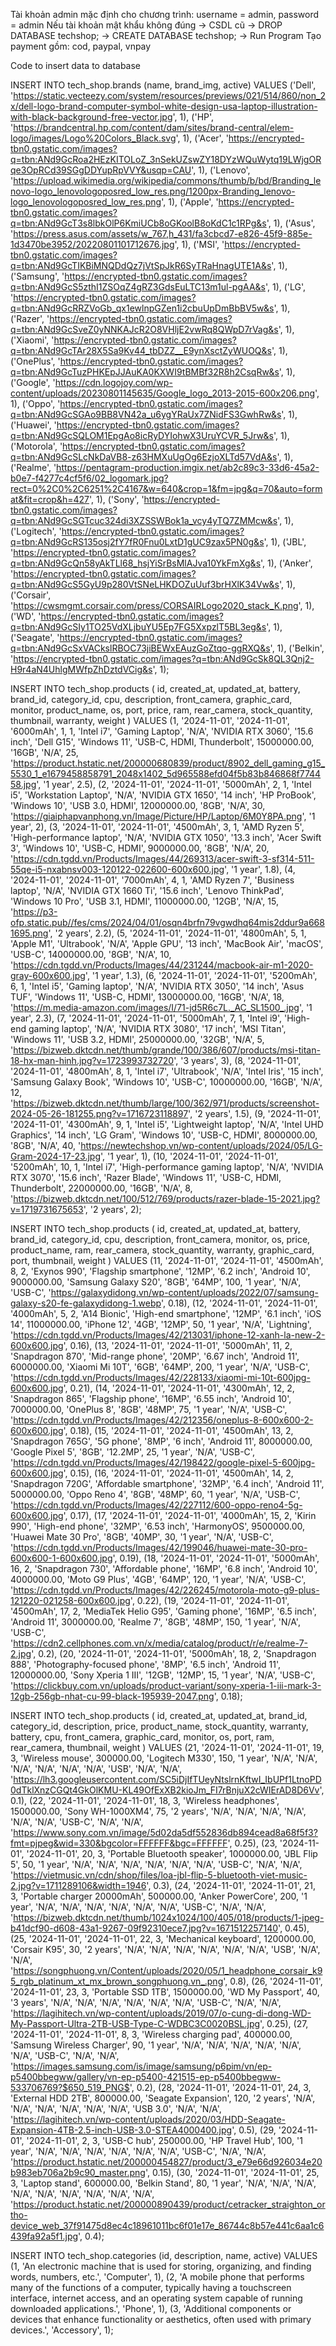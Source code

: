 Tài khoản admin mặc định cho chương trình: username = admin, password = admin
Nếu tài khoản mật khẩu không đúng -> CSDL cũ -> DROP DATABASE techshop; -> CREATE DATABASE techshop; -> Run Program
Tạo payment gồm: cod, paypal, vnpay


Code to insert data to database

INSERT INTO tech_shop.brands (name, brand_img, active) VALUES
('Dell', 'https://static.vecteezy.com/system/resources/previews/021/514/860/non_2x/dell-logo-brand-computer-symbol-white-design-usa-laptop-illustration-with-black-background-free-vector.jpg', 1),
('HP', 'https://brandcentral.hp.com/content/dam/sites/brand-central/elem-logo/images/Logo%20Colors_Black.svg', 1),
('Acer', 'https://encrypted-tbn0.gstatic.com/images?q=tbn:ANd9GcRoa2HEzKITOLoZ_3nSekUZswZY18DYzWQuWytq19LWjgORqe3OpRCd39SGgDDYupRpVVY&usqp=CAU', 1),
('Lenovo', 'https://upload.wikimedia.org/wikipedia/commons/thumb/b/bd/Branding_lenovo-logo_lenovologoposred_low_res.png/1200px-Branding_lenovo-logo_lenovologoposred_low_res.png', 1),
('Apple', 'https://encrypted-tbn0.gstatic.com/images?q=tbn:ANd9GcT3s8lbkOlP6KmiUCb8oGKoolB8oKdC1c1RPg&s', 1),
('Asus', 'https://press.asus.com/assets/w_767,h_431/fa3cbcd7-e826-45f9-885e-1d3470be3952/20220801101712676.jpg', 1),
('MSI', 'https://encrypted-tbn0.gstatic.com/images?q=tbn:ANd9GcTIKBiMNQDdQz7jVtSpJkR6SyTRaHnagUTE1A&s', 1),
('Samsung', 'https://encrypted-tbn0.gstatic.com/images?q=tbn:ANd9GcS5zthI1ZSOqZ4gRZ3GdsEuLTC13m1ul-pgAA&s', 1),
('LG', 'https://encrypted-tbn0.gstatic.com/images?q=tbn:ANd9GcRRZVoGb_qx1ewlnpGZen1i2cbuUpDmBbBV5w&s', 1),
('Razer', 'https://encrypted-tbn0.gstatic.com/images?q=tbn:ANd9GcSveZ0yNNKAJcR2O8VHljE2vwRq8QWpD7rVag&s', 1),
('Xiaomi', 'https://encrypted-tbn0.gstatic.com/images?q=tbn:ANd9GcTAr28X5Sa9Kv44_tbDZZ__E9ynXsctZyWUOQ&s', 1),
('OnePlus', 'https://encrypted-tbn0.gstatic.com/images?q=tbn:ANd9GcTuzPHKEpJJAuKA0KXWI9tBMBf32R8h2CsqRw&s', 1),
('Google', 'https://cdn.logojoy.com/wp-content/uploads/20230801145635/Google_logo_2013-2015-600x206.png', 1),
('Oppo', 'https://encrypted-tbn0.gstatic.com/images?q=tbn:ANd9GcSGAo9BB8VN42a_u6ygYRaUx7ZNidFS3GwhRw&s', 1),
('Huawei', 'https://encrypted-tbn0.gstatic.com/images?q=tbn:ANd9GcSQLOM1EpgAo8icRyDYIohwX3UruYCVR_5Jrw&s', 1),
('Motorola', 'https://encrypted-tbn0.gstatic.com/images?q=tbn:ANd9GcSLcNkDaVB8-z63HMXuUgOg6EzjoXLTd57VdA&s', 1),
('Realme', 'https://pentagram-production.imgix.net/ab2c89c3-33d6-45a2-b0e7-f4277c4cf5f6/02_logomark.jpg?rect=0%2C0%2C6251%2C4167&w=640&crop=1&fm=jpg&q=70&auto=format&fit=crop&h=427', 1),
('Sony', 'https://encrypted-tbn0.gstatic.com/images?q=tbn:ANd9GcSGTcuc324di3XZSSWBok1a_vcy4yTQ7ZMMcw&s', 1),
('Logitech', 'https://encrypted-tbn0.gstatic.com/images?q=tbn:ANd9GcRS135osj2fY7fR0Fnu0LxtD1gUC9zax5PN0g&s', 1),
('JBL', 'https://encrypted-tbn0.gstatic.com/images?q=tbn:ANd9GcQn58yAkTLl68_hsjYiSrBsMlAJva10YkFmXg&s', 1),
('Anker', 'https://encrypted-tbn0.gstatic.com/images?q=tbn:ANd9GcS5GyU9p280VtSNeLHKDOZuUuf3brHXlK34Vw&s', 1),
('Corsair', 'https://cwsmgmt.corsair.com/press/CORSAIRLogo2020_stack_K.png', 1),
('WD', 'https://encrypted-tbn0.gstatic.com/images?q=tbn:ANd9GcSIy1TO25VdXLjbuYU5Ep7FG5XxpzlT5BL3eg&s', 1),
('Seagate', 'https://encrypted-tbn0.gstatic.com/images?q=tbn:ANd9GcSxVACkslRBOC73jiBEWxEAuzGoZtqo-ggRXQ&s', 1),
('Belkin', 'https://encrypted-tbn0.gstatic.com/images?q=tbn:ANd9GcSk8QL3Qnj2-H9r4aN4UhlgMWfpZhDztdVCig&s', 1);


INSERT INTO tech_shop.products (
    id, created_at, updated_at, battery, brand_id, category_id, cpu, description, front_camera, 
    graphic_card, monitor, product_name, os, port, price, ram, rear_camera, stock_quantity, 
    thumbnail, warranty, weight
) VALUES
(1, '2024-11-01', '2024-11-01', '6000mAh', 1, 1, 'Intel i7', 'Gaming Laptop', 'N/A', 
    'NVIDIA RTX 3060', '15.6 inch', 'Dell G15', 'Windows 11', 'USB-C, HDMI, Thunderbolt', 15000000.00, 
    '16GB', 'N/A', 25, 'https://product.hstatic.net/200000680839/product/8902_dell_gaming_g15_5530_1_e1679458858791_2048x1402_5d965588efd04f5b83b846868f774458.jpg', '1 year', 2.5),
(2, '2024-11-01', '2024-11-01', '5000mAh', 2, 1, 'Intel i5', 'Workstation Laptop', 'N/A', 
    'NVIDIA GTX 1650', '14 inch', 'HP ProBook', 'Windows 10', 'USB 3.0, HDMI', 12000000.00, 
    '8GB', 'N/A', 30, 'https://giaiphapvanphong.vn/Image/Picture/HP/Laptop/6M0Y8PA.png', '1 year', 2),
(3, '2024-11-01', '2024-11-01', '4500mAh', 3, 1, 'AMD Ryzen 5', 'High-performance laptop', 'N/A', 
    'NVIDIA GTX 1050', '13.3 inch', 'Acer Swift 3', 'Windows 10', 'USB-C, HDMI', 9000000.00, 
    '8GB', 'N/A', 20, 'https://cdn.tgdd.vn/Products/Images/44/269313/acer-swift-3-sf314-511-55qe-i5-nxabnsv003-120122-022600-600x600.jpg', '1 year', 1.8),
(4, '2024-11-01', '2024-11-01', '7000mAh', 4, 1, 'AMD Ryzen 7', 'Business laptop', 'N/A', 
    'NVIDIA GTX 1660 Ti', '15.6 inch', 'Lenovo ThinkPad', 'Windows 10 Pro', 'USB 3.1, HDMI', 11000000.00, 
    '12GB', 'N/A', 15, 'https://p3-ofp.static.pub//fes/cms/2024/04/01/osqn4brfn79vgwdhq64mis2ddur9a6681695.png', '2 years', 2.2),
(5, '2024-11-01', '2024-11-01', '4800mAh', 5, 1, 'Apple M1', 'Ultrabook', 'N/A', 
    'Apple GPU', '13 inch', 'MacBook Air', 'macOS', 'USB-C', 14000000.00, 
    '8GB', 'N/A', 10, 'https://cdn.tgdd.vn/Products/Images/44/231244/macbook-air-m1-2020-gray-600x600.jpg', '1 year', 1.3),
(6, '2024-11-01', '2024-11-01', '5200mAh', 6, 1, 'Intel i5', 'Gaming laptop', 'N/A', 
    'NVIDIA RTX 3050', '14 inch', 'Asus TUF', 'Windows 11', 'USB-C, HDMI', 13000000.00, 
    '16GB', 'N/A', 18, 'https://m.media-amazon.com/images/I/71-jd5R6c7L._AC_SL1500_.jpg', '1 year', 2.3),
(7, '2024-11-01', '2024-11-01', '5000mAh', 7, 1, 'Intel i9', 'High-end gaming laptop', 'N/A', 
    'NVIDIA RTX 3080', '17 inch', 'MSI Titan', 'Windows 11', 'USB 3.2, HDMI', 25000000.00, 
    '32GB', 'N/A', 5, 'https://bizweb.dktcdn.net/thumb/grande/100/386/607/products/msi-titan-18-hx-man-hinh.jpg?v=1723993732720', '3 years', 3),
(8, '2024-11-01', '2024-11-01', '4800mAh', 8, 1, 'Intel i7', 'Ultrabook', 'N/A', 
    'Intel Iris', '15 inch', 'Samsung Galaxy Book', 'Windows 10', 'USB-C', 10000000.00, 
    '16GB', 'N/A', 12, 'https://bizweb.dktcdn.net/thumb/large/100/362/971/products/screenshot-2024-05-26-181255.png?v=1716723118897', '2 years', 1.5),
(9, '2024-11-01', '2024-11-01', '4300mAh', 9, 1, 'Intel i5', 'Lightweight laptop', 'N/A', 
    'Intel UHD Graphics', '14 inch', 'LG Gram', 'Windows 10', 'USB-C, HDMI', 8000000.00, 
    '8GB', 'N/A', 40, 'https://newtechshop.vn/wp-content/uploads/2024/05/LG-Gram-2024-17-23.jpg', '1 year', 1),
(10, '2024-11-01', '2024-11-01', '5200mAh', 10, 1, 'Intel i7', 'High-performance gaming laptop', 'N/A', 
    'NVIDIA RTX 3070', '15.6 inch', 'Razer Blade', 'Windows 11', 'USB-C, HDMI, Thunderbolt', 22000000.00, 
    '16GB', 'N/A', 8, 'https://bizweb.dktcdn.net/100/512/769/products/razer-blade-15-2021.jpg?v=1719731675653', '2 years', 2);

INSERT INTO tech_shop.products (
    id, created_at, updated_at, battery, brand_id, category_id, cpu, description, front_camera, 
    monitor, os, price, product_name, ram, rear_camera, stock_quantity, warranty, graphic_card, 
    port, thumbnail, weight
) VALUES
(11, '2024-11-01', '2024-11-01', '4500mAh', 8, 2, 'Exynos 990', 'Flagship smartphone', '12MP', 
    '6.2 inch', 'Android 10', 9000000.00, 'Samsung Galaxy S20', '8GB', '64MP', 100, '1 year', 
    'N/A', 'USB-C', 'https://galaxydidong.vn/wp-content/uploads/2022/07/samsung-galaxy-s20-fe-galaxydidong-1.webp', 0.18),
(12, '2024-11-01', '2024-11-01', '4000mAh', 5, 2, 'A14 Bionic', 'High-end smartphone', '12MP', 
    '6.1 inch', 'iOS 14', 11000000.00, 'iPhone 12', '4GB', '12MP', 50, '1 year', 
    'N/A', 'Lightning', 'https://cdn.tgdd.vn/Products/Images/42/213031/iphone-12-xanh-la-new-2-600x600.jpg', 0.16),
(13, '2024-11-01', '2024-11-01', '5000mAh', 11, 2, 'Snapdragon 870', 'Mid-range phone', '20MP', 
    '6.67 inch', 'Android 11', 6000000.00, 'Xiaomi Mi 10T', '6GB', '64MP', 200, '1 year', 
    'N/A', 'USB-C', 'https://cdn.tgdd.vn/Products/Images/42/228133/xiaomi-mi-10t-600jpg-600x600.jpg', 0.21),
(14, '2024-11-01', '2024-11-01', '4300mAh', 12, 2, 'Snapdragon 865', 'Flagship phone', '16MP', 
    '6.55 inch', 'Android 10', 7000000.00, 'OnePlus 8', '8GB', '48MP', 75, '1 year', 
    'N/A', 'USB-C', 'https://cdn.tgdd.vn/Products/Images/42/212356/oneplus-8-600x600-2-600x600.jpg', 0.18),
(15, '2024-11-01', '2024-11-01', '4500mAh', 13, 2, 'Snapdragon 765G', '5G phone', '8MP', 
    '6 inch', 'Android 11', 8000000.00, 'Google Pixel 5', '8GB', '12.2MP', 25, '1 year', 
    'N/A', 'USB-C', 'https://cdn.tgdd.vn/Products/Images/42/198422/google-pixel-5-600jpg-600x600.jpg', 0.15),
(16, '2024-11-01', '2024-11-01', '4500mAh', 14, 2, 'Snapdragon 720G', 'Affordable smartphone', '32MP', 
    '6.4 inch', 'Android 11', 5000000.00, 'Oppo Reno 4', '8GB', '48MP', 60, '1 year', 
    'N/A', 'USB-C', 'https://cdn.tgdd.vn/Products/Images/42/227112/600-oppo-reno4-5g-600x600.jpg', 0.17),
(17, '2024-11-01', '2024-11-01', '4000mAh', 15, 2, 'Kirin 990', 'High-end phone', '32MP', 
    '6.53 inch', 'HarmonyOS', 9500000.00, 'Huawei Mate 30 Pro', '8GB', '40MP', 30, '1 year', 
    'N/A', 'USB-C', 'https://cdn.tgdd.vn/Products/Images/42/199046/huawei-mate-30-pro-600x600-1-600x600.jpg', 0.19),
(18, '2024-11-01', '2024-11-01', '5000mAh', 16, 2, 'Snapdragon 730', 'Affordable phone', '16MP', 
    '6.8 inch', 'Android 10', 4000000.00, 'Moto G9 Plus', '4GB', '64MP', 120, '1 year', 
    'N/A', 'USB-C', 'https://cdn.tgdd.vn/Products/Images/42/226245/motorola-moto-g9-plus-121220-021258-600x600.jpg', 0.22),
(19, '2024-11-01', '2024-11-01', '4500mAh', 17, 2, 'MediaTek Helio G95', 'Gaming phone', '16MP', 
    '6.5 inch', 'Android 11', 3000000.00, 'Realme 7', '8GB', '48MP', 150, '1 year', 
    'N/A', 'USB-C', 'https://cdn2.cellphones.com.vn/x/media/catalog/product/r/e/realme-7-2.jpg', 0.2),
(20, '2024-11-01', '2024-11-01', '5000mAh', 18, 2, 'Snapdragon 888', 'Photography-focused phone', '8MP', 
    '6.5 inch', 'Android 11', 12000000.00, 'Sony Xperia 1 III', '12GB', '12MP', 15, '1 year', 
    'N/A', 'USB-C', 'https://clickbuy.com.vn/uploads/product-variant/sony-xperia-1-iii-mark-3-12gb-256gb-nhat-cu-99-black-195939-2047.png', 0.18);

INSERT INTO tech_shop.products (
    id, created_at, updated_at, brand_id, category_id, description, price, product_name, stock_quantity, 
    warranty, battery, cpu, front_camera, graphic_card, monitor, os, port, ram, rear_camera, 
    thumbnail, weight
) VALUES
(21, '2024-11-01', '2024-11-01', 19, 3, 'Wireless mouse', 300000.00, 'Logitech M330', 150, '1 year', 
    'N/A', 'N/A', 'N/A', 'N/A', 'N/A', 'N/A', 'USB', 'N/A', 'N/A', 'https://lh3.googleusercontent.com/SC5iDjIfTUeyNtslrnKftwI_IbUPf1LtnoPD0dTklXnzCGQt4GkOlKMU-KL49OfExXB2kioJm_FI7rBnjuX2cWIErAD8D6Vv', 0.1),
(22, '2024-11-01', '2024-11-01', 18, 3, 'Wireless headphones', 1500000.00, 'Sony WH-1000XM4', 75, '2 years', 
    'N/A', 'N/A', 'N/A', 'N/A', 'N/A', 'N/A', 'USB-C', 'N/A', 'N/A', 'https://www.sony.com.vn/image/5d02da5df552836db894cead8a68f5f3?fmt=pjpeg&wid=330&bgcolor=FFFFFF&bgc=FFFFFF', 0.25),
(23, '2024-11-01', '2024-11-01', 20, 3, 'Portable Bluetooth speaker', 1000000.00, 'JBL Flip 5', 50, '1 year', 
    'N/A', 'N/A', 'N/A', 'N/A', 'N/A', 'N/A', 'USB-C', 'N/A', 'N/A', 'https://vietmusic.vn/cdn/shop/files/loa-jbl-flip-5-bluetooth-viet-music-2.jpg?v=1711289106&width=1946', 0.3),
(24, '2024-11-01', '2024-11-01', 21, 3, 'Portable charger 20000mAh', 500000.00, 'Anker PowerCore', 200, '1 year', 
    'N/A', 'N/A', 'N/A', 'N/A', 'N/A', 'N/A', 'USB-C', 'N/A', 'N/A', 'https://bizweb.dktcdn.net/thumb/1024x1024/100/405/018/products/1-jpeg-b41dcf90-d608-43a1-9267-09f92310ece7.jpg?v=1671512257140', 0.45),
(25, '2024-11-01', '2024-11-01', 22, 3, 'Mechanical keyboard', 1200000.00, 'Corsair K95', 30, '2 years', 
    'N/A', 'N/A', 'N/A', 'N/A', 'N/A', 'N/A', 'USB', 'N/A', 'N/A', 'https://songphuong.vn/Content/uploads/2020/05/1_headphone_corsair_k95_rgb_platinum_xt_mx_brown_songphuong.vn_.png', 0.8),
(26, '2024-11-01', '2024-11-01', 23, 3, 'Portable SSD 1TB', 1500000.00, 'WD My Passport', 40, '3 years', 
    'N/A', 'N/A', 'N/A', 'N/A', 'N/A', 'N/A', 'USB-C', 'N/A', 'N/A', 'https://lagihitech.vn/wp-content/uploads/2019/07/o-cung-di-dong-WD-My-Passport-Ultra-2TB-USB-Type-C-WDBC3C0020BSL.jpg', 0.25),
(27, '2024-11-01', '2024-11-01', 8, 3, 'Wireless charging pad', 400000.00, 'Samsung Wireless Charger', 90, '1 year', 
    'N/A', 'N/A', 'N/A', 'N/A', 'N/A', 'N/A', 'USB-C', 'N/A', 'N/A', 'https://images.samsung.com/is/image/samsung/p6pim/vn/ep-p5400bbegww/gallery/vn-ep-p5400-421515-ep-p5400bbegww-533706769?$650_519_PNG$', 0.2),
(28, '2024-11-01', '2024-11-01', 24, 3, 'External HDD 2TB', 800000.00, 'Seagate Expansion', 120, '2 years', 
    'N/A', 'N/A', 'N/A', 'N/A', 'N/A', 'N/A', 'USB 3.0', 'N/A', 'N/A', 'https://lagihitech.vn/wp-content/uploads/2020/03/HDD-Seagate-Expansion-4TB-2.5-inch-USB-3.0-STEA4000400.jpg', 0.5),
(29, '2024-11-01', '2024-11-01', 2, 3, 'USB-C hub', 250000.00, 'HP Travel Hub', 100, '1 year', 
    'N/A', 'N/A', 'N/A', 'N/A', 'N/A', 'N/A', 'USB-C', 'N/A', 'N/A', 'https://product.hstatic.net/200000454827/product/3_e79e66d926034e20b983eb706a2b9c90_master.png', 0.15),
(30, '2024-11-01', '2024-11-01', 25, 3, 'Laptop stand', 600000.00, 'Belkin Stand', 80, '1 year', 
    'N/A', 'N/A', 'N/A', 'N/A', 'N/A', 'N/A', 'N/A', 'N/A', 'N/A', 'https://product.hstatic.net/200000890439/product/cetracker_straighton_ortho-device_web_37f91475d8ec4c18961011bc6f01e17e_86744c8b57e441c6aa1c6439fa92a5f1.jpg', 0.4);


INSERT INTO tech_shop.categories (id, description, name, active) VALUES
(1, 'An electronic machine that is used for storing, organizing, and finding words, numbers, etc.', 'Computer', 1),
(2, 'A mobile phone that performs many of the functions of a computer, typically having a touchscreen interface, internet access, and an operating system capable of running downloaded applications.', 'Phone', 1),
(3, 'Additional components or devices that enhance functionality or aesthetics, often used with primary devices.', 'Accessory', 1);


